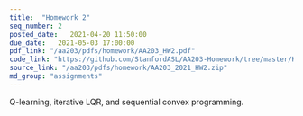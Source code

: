 ```yaml
---
title:  "Homework 2"
seq_number: 2
posted_date:   2021-04-20 11:50:00
due_date:   2021-05-03 17:00:00
pdf_link: "/aa203/pdfs/homework/AA203_HW2.pdf"
code_link: "https://github.com/StanfordASL/AA203-Homework/tree/master/HW2"
source_link: "/aa203/pdfs/homework/AA203_2021_HW2.zip"
md_group: "assignments"
---
```


Q-learning, iterative LQR, and sequential convex programming.
